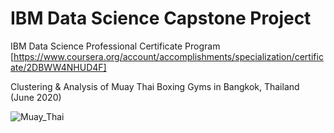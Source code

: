 # IBM Data Science Capstone Project



IBM Data Science Professional Certificate Program 
[https://www.coursera.org/account/accomplishments/specialization/certificate/2DBWW4NHUD4F]


Clustering & Analysis of Muay Thai Boxing Gyms in Bangkok, Thailand
(June 2020)

![Muay_Thai](https://user-images.githubusercontent.com/49548634/85228308-fae2db80-b40c-11ea-84b9-0ece04859630.jpg)

